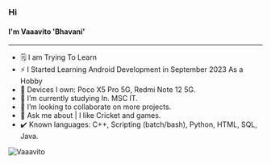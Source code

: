 ### Hi 
#### I'm Vaaavito 'Bhavani'
---

- 🗒️ I am Trying To Learn
- ⚡️ I Started Learning Android Development in September 2023 As a Hobby
- 📱 Devices I own: Poco X5 Pro 5G, Redmi Note 12 5G.
- 🌱 I’m currently studying In. MSC IT.
- 👯 I’m looking to collaborate on more projects.
- 💬 Ask me about | I like Cricket and games.
- ✔️ Known languages: C++, Scripting (batch/bash), Python, HTML, SQL, Java.

<img src="https://komarev.com/ghpvc/?username=Vaaavito&style=flat-square" alt="Vaaavito" /><br>

